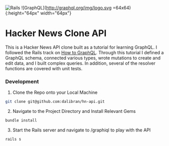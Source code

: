 ![Rails](https://dl.dropboxusercontent.com/u/10661713/rails.svg)
![GraphQL](http://graphql.org/img/logo.svg =64x64){:height="64px" width="64px"}

<h1> Hacker News Clone API</h1>

This is a Hacker News API clone built as a tutorial for learning GraphQL. I followed the Rails track on [How to GraphQL](https://www.howtographql.com). Through this tutorial I defined a GraphQL schema, connected various types, wrote mutations to create and edit data, and I built complex queries. In addition, several of the resolver functions are covered with unit tests.

<h3>Development</h3>

1. Clone the Repo onto your Local Machine

```zsh
git clone git@github.com:dalibran/hn-api.git
```

2. Navigate to the Project Directory and Install Relevant Gems

```zsh
bundle install
```

3. Start the Rails server and navigate to /graphiql to play with the API

```zsh
rails s
```
